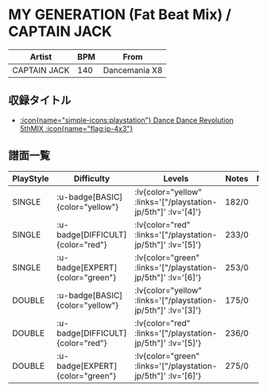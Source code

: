 # MY GENERATION (Fat Beat Mix) / CAPTAIN JACK

|Artist|BPM|From|
|------|---|----|
|CAPTAIN JACK|140|Dancemania X8|

## 収録タイトル

- [ :icon{name="simple-icons:playstation"} Dance Dance Revolution 5thMIX :icon{name="flag:jp-4x3"} ](/playstation-jp/5th)

## 譜面一覧

|PlayStyle|Difficulty|Levels|Notes|Movie|
|---------|----------|------|-----|-----|
|SINGLE| :u-badge[BASIC]{color="yellow"} | :lv{color="yellow" :links='["/playstation-jp/5th"]' :lv='[4]'} |182/0||
|SINGLE| :u-badge[DIFFICULT]{color="red"} | :lv{color="red" :links='["/playstation-jp/5th"]' :lv='[5]'} |233/0||
|SINGLE| :u-badge[EXPERT]{color="green"} | :lv{color="green" :links='["/playstation-jp/5th"]' :lv='[6]'} |253/0||
|DOUBLE| :u-badge[BASIC]{color="yellow"} | :lv{color="yellow" :links='["/playstation-jp/5th"]' :lv='[3]'} |175/0||
|DOUBLE| :u-badge[DIFFICULT]{color="red"} | :lv{color="red" :links='["/playstation-jp/5th"]' :lv='[5]'} |236/0||
|DOUBLE| :u-badge[EXPERT]{color="green"} | :lv{color="green" :links='["/playstation-jp/5th"]' :lv='[6]'} |275/0||
